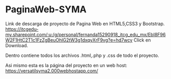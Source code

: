 # PaginaWeb-SYMA
Link de descarga de proyecto de Pagina Web en HTML5,CSS3 y Bootstrap.
https://itcgedu-my.sharepoint.com/:u:/g/personal/fernanda15290918_itcg_edu_mx/EbI8F96W2F1HtC2T1c1FzZgBeuOhlG2tW3g1dxqyXrF9vg?e=hd7wcy
Click en Download.

Dentro contiene todos los archivos .html,.php y .css de todo el proyecto.

Asi mismo esta es la página del proyecto en un web host:
https://versatilsyma2.000webhostapp.com/
